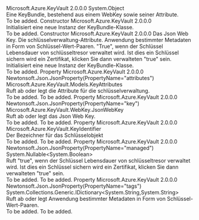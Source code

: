 <Type Name="KeyBundle" FullName="Microsoft.Azure.KeyVault.Models.KeyBundle">
  <TypeSignature Language="C#" Value="public class KeyBundle" />
  <TypeSignature Language="ILAsm" Value=".class public auto ansi beforefieldinit KeyBundle extends System.Object" />
  <TypeSignature Language="DocId" Value="T:Microsoft.Azure.KeyVault.Models.KeyBundle" />
  <TypeSignature Language="VB.NET" Value="Public Class KeyBundle" />
  <TypeSignature Language="F#" Value="type KeyBundle = class" />
  <AssemblyInfo>
    <AssemblyName>Microsoft.Azure.KeyVault</AssemblyName>
    <AssemblyVersion>2.0.0.0</AssemblyVersion>
  </AssemblyInfo>
  <Base>
    <BaseTypeName>System.Object</BaseTypeName>
  </Base>
  <Interfaces />
  <Docs>
    <summary>
            Eine KeyBundle, bestehend aus einem WebKey sowie seiner Attribute.
            </summary>
    <remarks>To be added.</remarks>
  </Docs>
  <Members>
    <Member MemberName=".ctor">
      <MemberSignature Language="C#" Value="public KeyBundle ();" />
      <MemberSignature Language="ILAsm" Value=".method public hidebysig specialname rtspecialname instance void .ctor() cil managed" />
      <MemberSignature Language="DocId" Value="M:Microsoft.Azure.KeyVault.Models.KeyBundle.#ctor" />
      <MemberSignature Language="VB.NET" Value="Public Sub New ()" />
      <MemberType>Constructor</MemberType>
      <AssemblyInfo>
        <AssemblyName>Microsoft.Azure.KeyVault</AssemblyName>
        <AssemblyVersion>2.0.0.0</AssemblyVersion>
      </AssemblyInfo>
      <Parameters />
      <Docs>
        <summary>
            Initialisiert eine neue Instanz der KeyBundle-Klasse.
            </summary>
        <remarks>To be added.</remarks>
      </Docs>
    </Member>
    <Member MemberName=".ctor">
      <MemberSignature Language="C#" Value="public KeyBundle (Microsoft.Azure.KeyVault.WebKey.JsonWebKey key = null, Microsoft.Azure.KeyVault.Models.KeyAttributes attributes = null, System.Collections.Generic.IDictionary&lt;string,string&gt; tags = null, Nullable&lt;bool&gt; managed = null);" />
      <MemberSignature Language="ILAsm" Value=".method public hidebysig specialname rtspecialname instance void .ctor(class Microsoft.Azure.KeyVault.WebKey.JsonWebKey key, class Microsoft.Azure.KeyVault.Models.KeyAttributes attributes, class System.Collections.Generic.IDictionary`2&lt;string, string&gt; tags, valuetype System.Nullable`1&lt;bool&gt; managed) cil managed" />
      <MemberSignature Language="DocId" Value="M:Microsoft.Azure.KeyVault.Models.KeyBundle.#ctor(Microsoft.Azure.KeyVault.WebKey.JsonWebKey,Microsoft.Azure.KeyVault.Models.KeyAttributes,System.Collections.Generic.IDictionary{System.String,System.String},System.Nullable{System.Boolean})" />
      <MemberSignature Language="VB.NET" Value="Public Sub New (Optional key As JsonWebKey = null, Optional attributes As KeyAttributes = null, Optional tags As IDictionary(Of String, String) = null, Optional managed As Nullable(Of Boolean) = null)" />
      <MemberSignature Language="F#" Value="new Microsoft.Azure.KeyVault.Models.KeyBundle : Microsoft.Azure.KeyVault.WebKey.JsonWebKey * Microsoft.Azure.KeyVault.Models.KeyAttributes * System.Collections.Generic.IDictionary&lt;string, string&gt; * Nullable&lt;bool&gt; -&gt; Microsoft.Azure.KeyVault.Models.KeyBundle" Usage="new Microsoft.Azure.KeyVault.Models.KeyBundle (key, attributes, tags, managed)" />
      <MemberType>Constructor</MemberType>
      <AssemblyInfo>
        <AssemblyName>Microsoft.Azure.KeyVault</AssemblyName>
        <AssemblyVersion>2.0.0.0</AssemblyVersion>
      </AssemblyInfo>
      <Parameters>
        <Parameter Name="key" Type="Microsoft.Azure.KeyVault.WebKey.JsonWebKey" />
        <Parameter Name="attributes" Type="Microsoft.Azure.KeyVault.Models.KeyAttributes" />
        <Parameter Name="tags" Type="System.Collections.Generic.IDictionary&lt;System.String,System.String&gt;" />
        <Parameter Name="managed" Type="System.Nullable&lt;System.Boolean&gt;" />
      </Parameters>
      <Docs>
        <param name="key">Das Json Web Key.</param>
        <param name="attributes">Die schlüsselverwaltung-Attribute.</param>
        <param name="tags">Anwendung bestimmter Metadaten in Form von Schlüssel-Wert-Paaren.</param>
        <param name="managed">"True", wenn der Schlüssel Lebensdauer von schlüsseltresor verwaltet wird. Ist dies ein Schlüssel sichern wird ein Zertifikat, klicken Sie dann verwalteten "true" sein.</param>
        <summary>
            Initialisiert eine neue Instanz der KeyBundle-Klasse.
            </summary>
        <remarks>To be added.</remarks>
      </Docs>
    </Member>
    <Member MemberName="Attributes">
      <MemberSignature Language="C#" Value="public Microsoft.Azure.KeyVault.Models.KeyAttributes Attributes { get; set; }" />
      <MemberSignature Language="ILAsm" Value=".property instance class Microsoft.Azure.KeyVault.Models.KeyAttributes Attributes" />
      <MemberSignature Language="DocId" Value="P:Microsoft.Azure.KeyVault.Models.KeyBundle.Attributes" />
      <MemberSignature Language="VB.NET" Value="Public Property Attributes As KeyAttributes" />
      <MemberSignature Language="F#" Value="member this.Attributes : Microsoft.Azure.KeyVault.Models.KeyAttributes with get, set" Usage="Microsoft.Azure.KeyVault.Models.KeyBundle.Attributes" />
      <MemberType>Property</MemberType>
      <AssemblyInfo>
        <AssemblyName>Microsoft.Azure.KeyVault</AssemblyName>
        <AssemblyVersion>2.0.0.0</AssemblyVersion>
      </AssemblyInfo>
      <Attributes>
        <Attribute>
          <AttributeName>Newtonsoft.Json.JsonProperty(PropertyName="attributes")</AttributeName>
        </Attribute>
      </Attributes>
      <ReturnValue>
        <ReturnType>Microsoft.Azure.KeyVault.Models.KeyAttributes</ReturnType>
      </ReturnValue>
      <Docs>
        <summary>
            Ruft ab oder legt die Attribute für die schlüsselverwaltung.
            </summary>
        <value>To be added.</value>
        <remarks>To be added.</remarks>
      </Docs>
    </Member>
    <Member MemberName="Key">
      <MemberSignature Language="C#" Value="public Microsoft.Azure.KeyVault.WebKey.JsonWebKey Key { get; set; }" />
      <MemberSignature Language="ILAsm" Value=".property instance class Microsoft.Azure.KeyVault.WebKey.JsonWebKey Key" />
      <MemberSignature Language="DocId" Value="P:Microsoft.Azure.KeyVault.Models.KeyBundle.Key" />
      <MemberSignature Language="VB.NET" Value="Public Property Key As JsonWebKey" />
      <MemberSignature Language="F#" Value="member this.Key : Microsoft.Azure.KeyVault.WebKey.JsonWebKey with get, set" Usage="Microsoft.Azure.KeyVault.Models.KeyBundle.Key" />
      <MemberType>Property</MemberType>
      <AssemblyInfo>
        <AssemblyName>Microsoft.Azure.KeyVault</AssemblyName>
        <AssemblyVersion>2.0.0.0</AssemblyVersion>
      </AssemblyInfo>
      <Attributes>
        <Attribute>
          <AttributeName>Newtonsoft.Json.JsonProperty(PropertyName="key")</AttributeName>
        </Attribute>
      </Attributes>
      <ReturnValue>
        <ReturnType>Microsoft.Azure.KeyVault.WebKey.JsonWebKey</ReturnType>
      </ReturnValue>
      <Docs>
        <summary>
            Ruft ab oder legt das Json Web Key.
            </summary>
        <value>To be added.</value>
        <remarks>To be added.</remarks>
      </Docs>
    </Member>
    <Member MemberName="KeyIdentifier">
      <MemberSignature Language="C#" Value="public Microsoft.Azure.KeyVault.KeyIdentifier KeyIdentifier { get; }" />
      <MemberSignature Language="ILAsm" Value=".property instance class Microsoft.Azure.KeyVault.KeyIdentifier KeyIdentifier" />
      <MemberSignature Language="DocId" Value="P:Microsoft.Azure.KeyVault.Models.KeyBundle.KeyIdentifier" />
      <MemberSignature Language="VB.NET" Value="Public ReadOnly Property KeyIdentifier As KeyIdentifier" />
      <MemberSignature Language="F#" Value="member this.KeyIdentifier : Microsoft.Azure.KeyVault.KeyIdentifier" Usage="Microsoft.Azure.KeyVault.Models.KeyBundle.KeyIdentifier" />
      <MemberType>Property</MemberType>
      <AssemblyInfo>
        <AssemblyName>Microsoft.Azure.KeyVault</AssemblyName>
        <AssemblyVersion>2.0.0.0</AssemblyVersion>
      </AssemblyInfo>
      <ReturnValue>
        <ReturnType>Microsoft.Azure.KeyVault.KeyIdentifier</ReturnType>
      </ReturnValue>
      <Docs>
        <summary>
            Der Bezeichner für das Schlüsselobjekt
            </summary>
        <value>To be added.</value>
        <remarks>To be added.</remarks>
      </Docs>
    </Member>
    <Member MemberName="Managed">
      <MemberSignature Language="C#" Value="public Nullable&lt;bool&gt; Managed { get; }" />
      <MemberSignature Language="ILAsm" Value=".property instance valuetype System.Nullable`1&lt;bool&gt; Managed" />
      <MemberSignature Language="DocId" Value="P:Microsoft.Azure.KeyVault.Models.KeyBundle.Managed" />
      <MemberSignature Language="VB.NET" Value="Public ReadOnly Property Managed As Nullable(Of Boolean)" />
      <MemberSignature Language="F#" Value="member this.Managed : Nullable&lt;bool&gt;" Usage="Microsoft.Azure.KeyVault.Models.KeyBundle.Managed" />
      <MemberType>Property</MemberType>
      <AssemblyInfo>
        <AssemblyName>Microsoft.Azure.KeyVault</AssemblyName>
        <AssemblyVersion>2.0.0.0</AssemblyVersion>
      </AssemblyInfo>
      <Attributes>
        <Attribute>
          <AttributeName>Newtonsoft.Json.JsonProperty(PropertyName="managed")</AttributeName>
        </Attribute>
      </Attributes>
      <ReturnValue>
        <ReturnType>System.Nullable&lt;System.Boolean&gt;</ReturnType>
      </ReturnValue>
      <Docs>
        <summary>
            Ruft "true", wenn der Schlüssel Lebensdauer von schlüsseltresor verwaltet wird. Ist dies ein Schlüssel sichern wird ein Zertifikat, klicken Sie dann verwalteten "true" sein.
            </summary>
        <value>To be added.</value>
        <remarks>To be added.</remarks>
      </Docs>
    </Member>
    <Member MemberName="Tags">
      <MemberSignature Language="C#" Value="public System.Collections.Generic.IDictionary&lt;string,string&gt; Tags { get; set; }" />
      <MemberSignature Language="ILAsm" Value=".property instance class System.Collections.Generic.IDictionary`2&lt;string, string&gt; Tags" />
      <MemberSignature Language="DocId" Value="P:Microsoft.Azure.KeyVault.Models.KeyBundle.Tags" />
      <MemberSignature Language="VB.NET" Value="Public Property Tags As IDictionary(Of String, String)" />
      <MemberSignature Language="F#" Value="member this.Tags : System.Collections.Generic.IDictionary&lt;string, string&gt; with get, set" Usage="Microsoft.Azure.KeyVault.Models.KeyBundle.Tags" />
      <MemberType>Property</MemberType>
      <AssemblyInfo>
        <AssemblyName>Microsoft.Azure.KeyVault</AssemblyName>
        <AssemblyVersion>2.0.0.0</AssemblyVersion>
      </AssemblyInfo>
      <Attributes>
        <Attribute>
          <AttributeName>Newtonsoft.Json.JsonProperty(PropertyName="tags")</AttributeName>
        </Attribute>
      </Attributes>
      <ReturnValue>
        <ReturnType>System.Collections.Generic.IDictionary&lt;System.String,System.String&gt;</ReturnType>
      </ReturnValue>
      <Docs>
        <summary>
            Ruft ab oder legt Anwendung bestimmter Metadaten in Form von Schlüssel-Wert-Paaren.
            </summary>
        <value>To be added.</value>
        <remarks>To be added.</remarks>
      </Docs>
    </Member>
  </Members>
</Type>